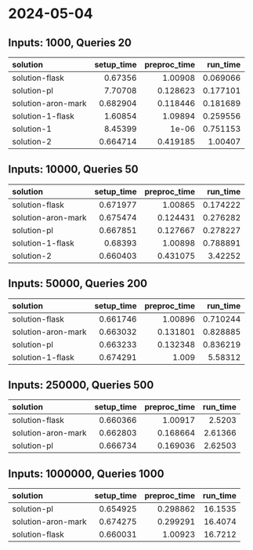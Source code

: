 # 2024-05-04

## Inputs: 1000, Queries 20

| solution           |   setup_time |   preproc_time |   run_time |
|:-------------------|-------------:|---------------:|-----------:|
| solution-flask     |     0.67356  |       1.00908  |   0.069066 |
| solution-pl        |     7.70708  |       0.128623 |   0.177101 |
| solution-aron-mark |     0.682904 |       0.118446 |   0.181689 |
| solution-1-flask   |     1.60854  |       1.09894  |   0.259556 |
| solution-1         |     8.45399  |       1e-06    |   0.751153 |
| solution-2         |     0.664714 |       0.419185 |   1.00407  |

## Inputs: 10000, Queries 50

| solution           |   setup_time |   preproc_time |   run_time |
|:-------------------|-------------:|---------------:|-----------:|
| solution-flask     |     0.671977 |       1.00865  |   0.174222 |
| solution-aron-mark |     0.675474 |       0.124431 |   0.276282 |
| solution-pl        |     0.667851 |       0.127667 |   0.278227 |
| solution-1-flask   |     0.68393  |       1.00898  |   0.788891 |
| solution-2         |     0.660403 |       0.431075 |   3.42252  |

## Inputs: 50000, Queries 200

| solution           |   setup_time |   preproc_time |   run_time |
|:-------------------|-------------:|---------------:|-----------:|
| solution-flask     |     0.661746 |       1.00896  |   0.710244 |
| solution-aron-mark |     0.663032 |       0.131801 |   0.828885 |
| solution-pl        |     0.663233 |       0.132348 |   0.836219 |
| solution-1-flask   |     0.674291 |       1.009    |   5.58312  |

## Inputs: 250000, Queries 500

| solution           |   setup_time |   preproc_time |   run_time |
|:-------------------|-------------:|---------------:|-----------:|
| solution-flask     |     0.660366 |       1.00917  |    2.5203  |
| solution-aron-mark |     0.662803 |       0.168664 |    2.61366 |
| solution-pl        |     0.666734 |       0.169036 |    2.62503 |

## Inputs: 1000000, Queries 1000

| solution           |   setup_time |   preproc_time |   run_time |
|:-------------------|-------------:|---------------:|-----------:|
| solution-pl        |     0.654925 |       0.298862 |    16.1535 |
| solution-aron-mark |     0.674275 |       0.299291 |    16.4074 |
| solution-flask     |     0.660031 |       1.00923  |    16.7212 |